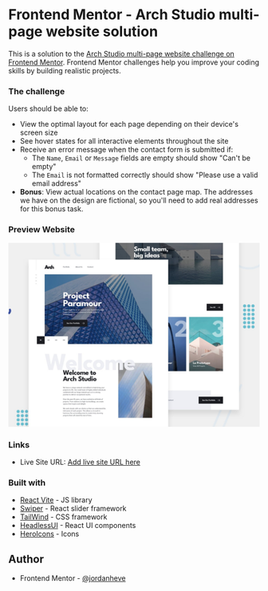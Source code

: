 # Frontend Mentor - Arch Studio multi-page website solution

This is a solution to the [Arch Studio multi-page website challenge on Frontend Mentor](https://www.frontendmentor.io/challenges/arch-studio-multipage-website-wNIbOFYR6). Frontend Mentor challenges help you improve your coding skills by building realistic projects. 


### The challenge

Users should be able to:

- View the optimal layout for each page depending on their device's screen size
- See hover states for all interactive elements throughout the site
- Receive an error message when the contact form is submitted if:
  - The `Name`, `Email` or `Message` fields are empty should show "Can't be empty"
  - The `Email` is not formatted correctly should show "Please use a valid email address"
- **Bonus**: View actual locations on the contact page map. The addresses we have on the design are fictional, so you'll need to add real addresses for this bonus task.

### Preview Website

![](./public/preview.jpg)


### Links

- Live Site URL: [Add live site URL here](https://your-live-site-url.com)


### Built with

- [React Vite](https://es.vitejs.dev/) - JS library
- [Swiper](https://swiperjs.com/) - React slider framework
- [TailWind](https://tailwindcss.com/) - CSS framework
- [HeadlessUI](https://headlessui.com/) - React UI components
- [HeroIcons](https://heroicons.com/) - Icons

## Author

- Frontend Mentor - [@jordanheve](https://www.frontendmentor.io/profile/jordanheve)
